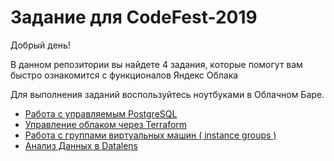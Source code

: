 # Задание для CodeFest-2019

Добрый день!

В данном репозитории вы найдете 4 задания, которые помогут вам быстро ознакомится с функционалов Яндекс Облака

Для выполнения заданий воспользуйтесь ноутбуками в Облачном Баре.


* [Работа с управляемым  PostgreSQL](01/)
* [Управление облаком через Terraform](02/)
* [Работа с группами виртуальных машин ( instance groups )](03/)
* [Анализ Данных в Datalens](04/)
